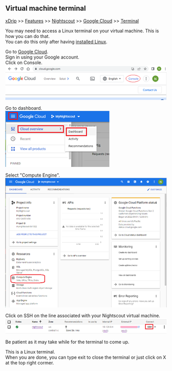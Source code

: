 ## Virtual machine terminal
[xDrip](../../README.md) >> [Features](../Features_page) >> [Nightscout](../Nightscout_page) >> [Google Cloud](./GoogleCloud) >> [Terminal](./Terminal)  
  
You may need to access a Linux terminal on your virtual machine.  This is how you can do that.  
You can do this only after having [installed Linux](./NS_Install).  
  
Go to [Google Cloud](https://cloud.google.com/).  
Sign in using your Google account.  
Click on Console.  
![](./images/Console.png)  
  
Go to dashboard.  
![](./images/Dashboard.png)    
  
Select "Compute Engine".  
![](./images/Dash.png)    
  
Click on SSH on the line associated with your Nightscout virtual machine.  
![](./images/SSH.png)  
  
Be patient as it may take while for the terminal to come up.  
  
This is a Linux terminal.  
When you are done, you can type exit to close the terminal or just click on X at the top right cormer.  
  
